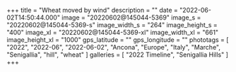 +++
title = "Wheat moved by wind"
description = ""
date = "2022-06-02T14:50:44.000"
image = "20220602@145044-5369"
image_s = "20220602@145044-5369-s"
image_width_s = "264"
image_height_s = "400"
image_xl = "20220602@145044-5369-xl"
image_width_xl = "661"
image_height_xl = "1000"
gps_latitude = ""
gps_longitude = ""
phototags = [ "2022", "2022-06", "2022-06-02", "Ancona", "Europe", "Italy", "Marche", "Senigallia", "hill", "wheat" ]
galleries = [ "2022 Timeline", "Senigallia Hills" ]
+++
